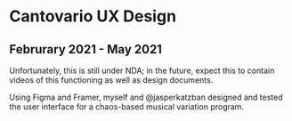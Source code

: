 # Cantovario UX Design
## Februrary 2021 - May 2021
Unfortunately, this is still under NDA; in the future, expect this to contain videos of this functioning as well as design documents.

Using Figma and Framer, myself and @jasperkatzban designed and tested the user interface for a chaos-based musical variation program.
